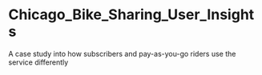 # Chicago_Bike_Sharing_User_Insights
A case study into how subscribers and pay-as-you-go riders use the service differently

